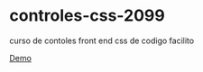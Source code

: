 # controles-css-2099
curso de contoles front end css de codigo facilito

[Demo](https://kreuk2099.github.io/PlayGround_ComponentesCSS/)
